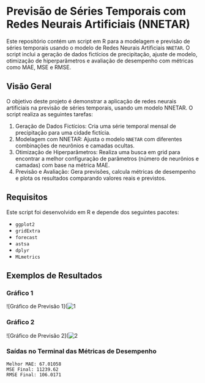 # Previsão de Séries Temporais com Redes Neurais Artificiais (NNETAR)

Este repositório contém um script em R para a modelagem e previsão de séries temporais usando o modelo de Redes Neurais Artificiais `NNETAR`. O script inclui a geração de dados fictícios de precipitação, ajuste de modelo, otimização de hiperparâmetros e avaliação de desempenho com métricas como MAE, MSE e RMSE.

## Visão Geral

O objetivo deste projeto é demonstrar a aplicação de redes neurais artificiais na previsão de séries temporais, usando um modelo NNETAR. O script realiza as seguintes tarefas:

1. Geração de Dados Fictícios: Cria uma série temporal mensal de precipitação para uma cidade fictícia.
2. Modelagem com NNETAR: Ajusta o modelo `NNETAR` com diferentes combinações de neurônios e camadas ocultas.
3. Otimização de Hiperparâmetros: Realiza uma busca em grid para encontrar a melhor configuração de parâmetros (número de neurônios e camadas) com base na métrica MAE.
4. Previsão e Avaliação: Gera previsões, calcula métricas de desempenho e plota os resultados comparando valores reais e previstos.

## Requisitos

Este script foi desenvolvido em R e depende dos seguintes pacotes:

- `ggplot2`
- `gridExtra`
- `forecast`
- `astsa`
- `dplyr`
- `MLmetrics`

## Exemplos de Resultados

### Gráfico 1
![Gráfico de Previsão 1](![1](https://github.com/user-attachments/assets/6fe36447-591f-489b-af40-335277302cfe)

### Gráfico 2
![Gráfico de Previsão 2](![2](https://github.com/user-attachments/assets/2a9e9515-7734-4fca-8b28-f631ba7d6cbf)

### Saídas no Terminal das Métricas de Desempenho

```plaintext
Melhor MAE: 67.01058
MSE Final: 11239.62
RMSE Final: 106.0171
